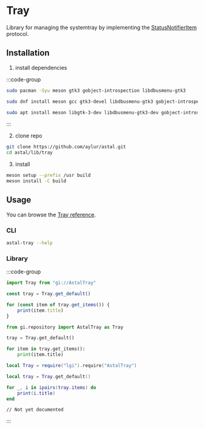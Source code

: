 # Tray

Library for managing the systemtray by implementing the [StatusNotifierItem](https://www.freedesktop.org/wiki/Specifications/StatusNotifierItem/) protocol.

## Installation

1. install dependencies

:::code-group

```sh [<i class="devicon-archlinux-plain"></i> Arch]
sudo pacman -Syu meson gtk3 gobject-introspection libdbusmenu-gtk3
```

```sh [<i class="devicon-fedora-plain"></i> Fedora]
sudo dnf install meson gcc gtk3-devel libdbusmenu-gtk3 gobject-introspection-devel
```

```sh [<i class="devicon-ubuntu-plain"></i> Ubuntu]
sudo apt install meson libgtk-3-dev libdbusmenu-gtk3-dev gobject-introspection
```

:::

2. clone repo

```sh
git clone https://github.com/aylur/astal.git
cd astal/lib/tray
```

3. install

```sh
meson setup --prefix /usr build
meson install -C build
```

## Usage

You can browse the [Tray reference](https://aylur.github.io/libastal/tray).

### CLI

```sh
astal-tray --help
```

### Library

:::code-group

```js [<i class="devicon-javascript-plain"></i> JavaScript]
import Tray from "gi://AstalTray"

const tray = Tray.get_default()

for (const item of tray.get_items()) {
    print(item.title)
}
```

```py [<i class="devicon-python-plain"></i> Python]
from gi.repository import AstalTray as Tray

tray = Tray.get_default()

for item in tray.get_items():
    print(item.title)
```

```lua [<i class="devicon-lua-plain"></i> Lua]
local Tray = require("lgi").require("AstalTray")

local tray = Tray.get_default()

for _, i in ipairs(tray.items) do
    print(i.title)
end
```

```vala [<i class="devicon-vala-plain"></i> Vala]
// Not yet documented
```

:::
